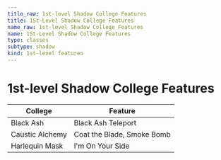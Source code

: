 ```yaml
---
title_raw: 1st-level Shadow College Features
title: 1St-Level Shadow College Features
name_raw: 1st-level Shadow College Features
name: 1St-Level Shadow College Features
type: classes
subtype: shadow
kind: 1st-level features
---
```


# 1st-level Shadow College Features

| College         | Feature                    |
| --------------- | -------------------------- |
| Black Ash       | Black Ash Teleport         |
| Caustic Alchemy | Coat the Blade, Smoke Bomb |
| Harlequin Mask  | I'm On Your Side           |
